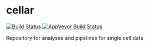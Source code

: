 # cellar 
[![Build
Status](https://travis-ci.org/rnabioco/cellar.svg?branch=master)](https://travis-ci.org/rnabioco/cellar)
[![AppVeyor Build
Status](https://ci.appveyor.com/api/projects/status/github/rnabioco/cellar?branch=master&svg=true)](https://ci.appveyor.com/project/rnabioco/cellar)

Repository for analyses and pipelines for single cell data
